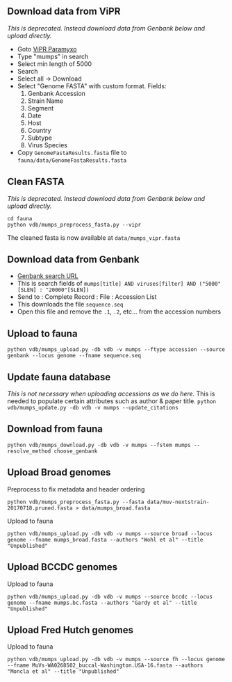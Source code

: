 ## Download data from ViPR

_This is deprecated. Instead download data from Genbank below and upload directly._
* Goto [ViPR Paramyxo](https://www.viprbrc.org/brc/vipr_genome_search.spg?method=ShowCleanSearch&decorator=paramyxo)
* Type "mumps" in search
* Select min length of 5000
* Search
* Select all ->  Download
* Select "Genome FASTA" with custom format. Fields:
  1. Genbank Accession
  2. Strain Name
  3. Segment
  4. Date
  5. Host
  6. Country
  7. Subtype
  8. Virus Species
* Copy `GenomeFastaResults.fasta` file to `fauna/data/GenomeFastaResults.fasta`

## Clean FASTA

_This is deprecated. Instead download data from Genbank below and upload directly._
```
cd fauna
python vdb/mumps_preprocess_fasta.py --vipr
```
The cleaned fasta is now available at `data/mumps_vipr.fasta`

## Download data from Genbank

* [Genbank search URL](https://www.ncbi.nlm.nih.gov/nuccore?term=mumps%5Btitle%5D%20AND%20viruses%5Bfilter%5D%20AND%20%28%225000%22%5BSLEN%5D%20%3A%20%2220000%22%5BSLEN%5D%29&cmd=DetailsSearch)
* This is search fields of `mumps[title] AND viruses[filter] AND ("5000"[SLEN] : "20000"[SLEN])`
* Send to : Complete Record : File : Accession List
* This downloads the file `sequence.seq`
* Open this file and remove the `.1`, `.2`, etc... from the accession numbers

## Upload to fauna

`python vdb/mumps_upload.py -db vdb -v mumps --ftype accession --source genbank --locus genome --fname sequence.seq`

## Update fauna database

_This is not necessary when uploading accessions as we do here._
This is needed to populate certain attributes such as author & paper title.
`python vdb/mumps_update.py -db vdb -v mumps --update_citations`

## Download from fauna

`python vdb/mumps_download.py -db vdb -v mumps --fstem mumps --resolve_method choose_genbank`

## Upload Broad genomes

Preprocess to fix metadata and header ordering

`python vdb/mumps_preprocess_fasta.py --fasta data/muv-nextstrain-20170718.pruned.fasta > data/mumps_broad.fasta`

Upload to fauna

`python vdb/mumps_upload.py -db vdb -v mumps --source broad --locus genome --fname mumps_broad.fasta --authors "Wohl et al" --title "Unpublished"`

## Upload BCCDC genomes

Upload to fauna

`python vdb/mumps_upload.py -db vdb -v mumps --source bccdc --locus genome --fname mumps.bc.fasta --authors "Gardy et al" --title "Unpublished"`

## Upload Fred Hutch genomes

Upload to fauna

`python vdb/mumps_upload.py -db vdb -v mumps --source fh --locus genome --fname MuVs-WA0268502_buccal-Washington.USA-16.fasta --authors "Moncla et al" --title "Unpublished"`
